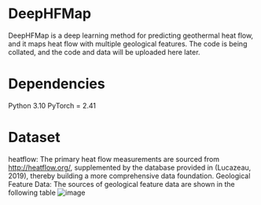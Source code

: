 # DeepHFMap
DeepHFMap is a deep learning method for predicting geothermal heat flow, and it maps heat flow with multiple geological features.
The code is being collated, and the code and data will be uploaded here later.

# Dependencies
Python 3.10
PyTorch = 2.41

# Dataset
heatflow: The primary heat flow measurements are sourced from http://heatflow.org/, supplemented by the database provided in  (Lucazeau, 2019), thereby building a more comprehensive data foundation. 
Geological Feature Data: The sources of geological feature data are shown in the following table
![image](https://github.com/user-attachments/assets/f171157c-eba9-439c-9187-e988ad8e1bbc)

